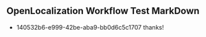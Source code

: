 ## OpenLocalization Workflow Test MarkDown
* 140532b6-e999-42be-aba9-bb0d6c5c1707 thanks!

<!--HONumber=Jul16_HO5-->


